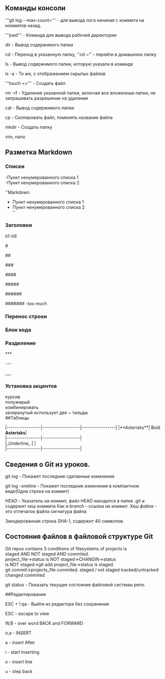 ﻿## Команды консоли


'''git log <hash> --max-count=<number>''' - для вывода лога начиная с коммита <hash> на <number> коммитов назад. 


'''pwd''' - Команда для вывода рабочей директории


dir - Вывод содержимого папки


cd - Переход в указанную папку, ''cd ~'' - перейти в домашнюю папку


ls - Вывод содержимого папки, которую указали в команде


ls -a - То же, с отображением скрытых файлов


'''touch  <>''' - Создать файл


rm -rf - Удаление указанной папки, включая все вложенные папки, не запрашивать разрешение на удаление


cat - Вывод содержимого папки


cp - Скопировать файл, поменять название файла


mkdir - Создать папку


vim, nano


## Разметка Markdown



### Списки  
-Пункт ненумерованного списка 1  
-Пункт ненумерованного списка 2  

''Markdown
- Пункт ненумерованного списка 1  
- Пункт ненумерованного списка 2  
''

### Заголовки  


*h1-h6*  


\#  


\##  


\###  


\####  


\#####  


\######  


\####### -too much  


### Перенос строки  



### Блок кода  

### Разделение


\***


\---


\___


### Установка акцентов
курсив  
полужирый  
комбинировать   
зачеркнутый использует две ~ тильды  
##Таблицы  


|-----------------|-------------------|-----------------| 
|\*\*Asterisks\*\*| Bold **Asterisks**|  
|-----------------|-------------------|  
|\_Underline\_	  |                   |  
|-----------------|-------------------|  

## Сведения о Git из уроков.  


git log - Покажет последние сделанные изменения


git log -oneline - Покажет последние изменения в компактном виде(Одна строка на коммит)


_HEAD_ - Указатель на коммит, файл HEAD находится в папке .git и содержит хеш коммита
Как и _branch_ - ссылка на коммит.
_Хеш файла_ - это отпечаток файла сигнатура файла  


Закодированная строка SHA-1, содержит 40 символов.


## Состояния файлов в файловой структуре Git

Git repos contains 3 conditions of filesystems of projects is  
staged AND NOT staged AND commited.  
project_file->status is NOT staged->CHANGIN->status  
is NOT staged->git add project_file->status is staged.  
git commit->projects_file commited.
staged /  not staged  tracked/untracked  changed  commited  


git status - Показать текущее состояние файловой системы репо.  


##Редактирование


ESC + !:qa - Выйти из редактора без сохранения


ESC - escape to view


W,B - over word BACK and FORWARD


o,a - INSERT


a - insert After


i - start Inserting


o - insert line


u - step back
